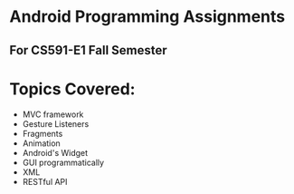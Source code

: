 # Android Programming Assignments
## For CS591-E1 Fall Semester

# Topics Covered:

- MVC framework
- Gesture Listeners
- Fragments
- Animation
- Android's Widget
- GUI programmatically
- XML 
- RESTful API 